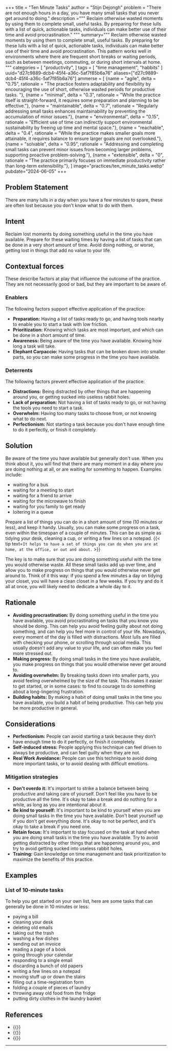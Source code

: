 +++
title = "Ten Minute Tasks"
author = "Stijn Dejongh"
problem = "There are not enough hours in a day, you have many small tasks that you never get around to doing."
description ="""
Reclaim otherwise wasted moments by using them to complete small, useful tasks. By preparing for these lulls with a list of quick,
actionable tasks, individuals can make better use of their time and avoid procrastination."
"""
summary="""
Reclaim otherwise wasted moments by using them to complete small, useful tasks. By preparing for these lulls with a list of quick, actionable 
tasks, individuals can make better use of their time and avoid procrastination. This pattern works well in environments where there are frequent short breaks or waiting periods, such as between meetings, commuting, or during short intervals at home. 
"""
categories = [
    "productivity",
]
tags = [
    "time management", "habbits"
]
uuid="d27c9889-dcb4-45f4-a36c-5af7f85b6a76"
aliases=["d27c9889-dcb4-45f4-a36c-5af7f85b6a76"]
ammerse = [
    {name = "agile", delta = "0.75", rationale = "The practice fosters adaptability and flexibility by encouraging the use of short, otherwise wasted periods for productive tasks. "},
    {name = "minimal", delta = "0.3", rationale = "While the practice itself is straight-forward, it requires some preparation and planning to be effective."},
    {name = "maintainable", delta = "0.7", rationale = "Regularly addressing small tasks enhances maintainability by preventing the accumulation of minor issues."},
    {name = "environmental", delta = "0.15", rationale = "Efficient use of time can indirectly support environmental sustainability by freeing up time and mental space."},
    {name = "reachable", delta = "0.4", rationale = "While the practice makes smaller goals more attainable, it requires balance to ensure larger goals are not overlooked."},
    {name = "solvable", delta = "0.95", rationale = "Addressing and completing small tasks can prevent minor issues from becoming larger problems, supporting proactive problem-solving."},
    {name = "extensible", delta = "0", rationale = "The practice primarily focuses on immediate productivity rather than long-term extensibility."},
]
image="practices/ten_minute_tasks.webp"
pubdate="2024-06-05"
+++

## Problem Statement

There are many lulls in a day when you have a few minutes to spare, these are often lost because you don't know what to do with them.

## Intent

Reclaim lost moments by doing something useful in the time you have available. Prepare for these waiting times by having a list of tasks that
can be done in a very short amount of time. Avoid doing nothing, or worse, getting lost in things that add no value to your life.

## Contextual forces
These describe factors at play that influence the outcome of the practice. They are not necessarily good or bad, but they are important to be aware of.

### Enablers
The following factors support effective application of the practice:

* **Preparation:** Having a list of tasks ready to go, and having tools nearby to enable you to start a task with low friction.
* **Prioritization:** Knowing which tasks are most important, and which can be done in a short amount of time.
* **Awareness:** Being aware of the time you have available. Knowing how long a task will take.
* **Elephant Carpaccio:** Having tasks that can be broken down into smaller parts, so you can make some progress in the time you have available.

### Deterrents
The following factors prevent effective application of the practice:

* **Distractions:** Being distracted by other things that are happening around you, or getting sucked into useless rabbit holes.
* **Lack of preparation:** Not having a list of tasks ready to go, or not having the tools you need to start a task.
* **Overwhelm:** Having too many tasks to choose from, or not knowing what to do next.
* **Perfectionism:** Not starting a task because you don't have enough time to do it perfectly, or finish it completely.

## Solution

Be aware of the time you have available but generally don't use. When you think about it, you will find that there are many moment in a day
where you are doing nothing at all, or are waiting for something to happen. Examples include:

* waiting for a bus
* waiting for a meeting to start
* waiting for a friend to arrive
* waiting for the microwave to finish
* waiting for you family to get ready
* loitering in a queue

Prepare a list of things you can do in a short amount of time (10 minutes or less), and keep it handy. Usually, you can make some progress on a
task, even within the timespan of a couple of minutes. This can be as simple as tidying your desk, cleaning a cup, or writing a few lines on a 
notepad. 
{{< tip text=`It helps to have a set of things you can do when you are at home, at the office, or out and about.` >}}

The key is to make sure that you are doing something useful with the time you would otherwise waste. All these small tasks add up over time, and
allow you to make progress on things that you would otherwise never get around to. Think of it this way: if you spend a few minutes a day on
tidying your closet, you will have a clean closet in a few weeks. If you try and do it all at once, you will likely need to dedicate a whole day
to it.

## Rationale

* **Avoiding procrastination:** By doing something useful in the time you have available, you avoid procrastinating on tasks that you know you
  should be doing. This can help you avoid feeling guilty about not doing something, and can help you feel more in control of your life. 
  Nowadays, every moment of the day is filled with distractions. Most lulls are filled with checking your phone, or scrolling through social 
  media. This usually doesn't add any value to your life, and can often make you feel more stressed out.
* **Making progress:** By doing small tasks in the time you have available, you make progress on things that you would otherwise never get around
  to.
* **Avoiding overwhelm:** By breaking tasks down into smaller parts, you avoid feeling overwhelmed by the size of the task. This makes it easier
  to get started, or in some cases: to find to courage to do something about a long-lingering frustration.
* **Building habits:** By making a habit of doing small tasks in the time you have available, you build a habit of being productive. This can help
  you be more productive in general.

## Considerations

* **Perfectionism:** People can avoid starting a task because they don't have enough time to do it perfectly, or finish it completely.
* **Self-induced stress:** People applying this technique can feel driven to always be productive, and can feel guilty when they are not.
* **Real Work Avoidance:** People can use this technique to avoid doing more important tasks, or to avoid dealing with difficult emotions.

### Mitigation strategies

* **Don't overdo it:** It's important to strike a balance between being productive and taking care of yourself. Don't feel like you have to be
  productive all the time. It's okay to take a break and do nothing for a while, as long as you are intentional about it.
* **Be kind to yourself:** It's important to be kind to yourself when you are doing small tasks in the time you have available. Don't beat yourself
  up if you don't get everything done. It's okay to not be perfect, and it's okay to take a break if you need one.
* **Retain focus:** It's important to stay focused on the task at hand when you are doing small tasks in the time you have available. Try to avoid
  getting distracted by other things that are happening around you, and try to avoid getting sucked into useless rabbit holes.
* **Training:** Gain knowledge on time management and task prioritization to maximize the benefits of this practice.

## Examples

### List of 10-minute tasks

To help you get started on your own list, here are some tasks that can generally be done in 10 minutes or less:

* paying a bill
* cleaning your desk
* deleting old emails
* taking out the trash
* washing a few dishes
* sending out an invoice
* reading a page of a book
* going through your calendar
* responding to a single email
* discarding a bunch of old papers
* writing a few lines on a notepad
* moving stuff up or down the stairs
* filling out a time-registration form
* folding a couple of pieces of laundry
* throwing away old food from the fridge
* putting dirty clothes in the laundry basket

## References

* {{<reference author="Covey, S. R.; Collins, J."
  year="2004"
  title="The 7 Habits of Highly Effective People: Powerful Lessons in Personal Change"
  publisher="Free Press"
  isbn="0743269519"
  link="https://www.goodreads.com/book/show/36072.The_7_Habits_of_Highly_Effective_People" >}}
* {{<reference author="Clear, J."
  year="2018"
  title="Atomic Habits: An Easy & Proven Way to Build Good Habits & Break Bad Ones"
  publisher="Avery"
  isbn="0735211299"
  link="https://www.goodreads.com/book/show/40244063-atomic-habits" >}}
* {{<reference author="Dicks, M."
  year="2022"
  title="Someday Is Today: 22 Simple, Actionable Ways to Propel Your Creative Life"
  publisher="New World Library ]"
  isbn="1608687503"
  link="https://www.goodreads.com/book/show/60965575-someday-is-today" >}}

---



